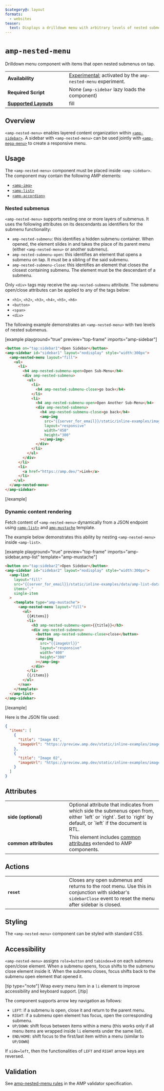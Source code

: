 ```yaml
---
$category@: layout
formats:
  - websites
teaser:
  text: Displays a drilldown menu with arbitrary levels of nested submenus.
---
```


<!--
Copyright 2019 The AMP HTML Authors. All Rights Reserved.

Licensed under the Apache License, Version 2.0 (the "License");
you may not use this file except in compliance with the License.
You may obtain a copy of the License at

      http://www.apache.org/licenses/LICENSE-2.0

Unless required by applicable law or agreed to in writing, software
distributed under the License is distributed on an "AS-IS" BASIS,
WITHOUT WARRANTIES OR CONDITIONS OF ANY KIND, either express or implied.
See the License for the specific language governing permissions and
limitations under the License.
-->

# `amp-nested-menu`

Drilldown menu component with items that open nested submenus on tap.

<table>
  <tr>
    <td width="40%"><strong>Availability</strong></td>
    <td><div><a href="https://amp.dev/documentation/guides-and-tutorials/learn/experimental">Experimental</a>; activated by the <code>amp-nested-menu</code> experiment.</div></td>
  </tr>
  <tr>
    <td width="40%"><strong>Required Script</strong></td>
    <td><div>None (<code>amp-sidebar</code> lazy loads the component)</div></td>
  </tr>
  <tr>
    <td class="col-fourty"><strong><a href="https://amp.dev/documentation/guides-and-tutorials/develop/style_and_layout/control_layout">Supported Layouts</a></strong></td>
    <td>fill</td>
  </tr>
</table>

## Overview

`<amp-nested-menu>` enables layered content organization within [`<amp-sidebar>`](../amp-sidebar/0.1/amp-sidebar.md). A sidebar with `<amp-nested-menu>` can be used jointly with [`<amp-mega-menu>`](../amp-mega-menu/amp-mega-menu.md) to create a responsive menu.

## Usage

The `<amp-nested-menu>` component must be placed inside `<amp-sidebar>`. The component may contain the following AMP elements:

- [`<amp-img>`](../../builtins/amp-img.md)
- [`<amp-list>`](../amp-list/amp-list.md)
- [`<amp-accordion>`](../amp-accordion/amp-accordion.md)

### Nested submenus

`<amp-nested-menu>` supports nesting one or more layers of submenus. It uses the following attributes on its descendants as identifiers for the submenu functionality:

- `amp-nested-submenu`: this identifies a hidden submenu container. When opened, the element slides in and takes the place of its parent menu (either `<amp-nested-menu>` or another submenu).
- `amp-nested-submenu-open`: this identifies an element that opens a submenu on tap. It must be a sibling of the said submenu.
- `amp-nested-submenu-close`: this identifies an element that closes the closest containing submenu. The element must be the descendant of a submenu.

Only `<div>` tags may receive the `amp-nested-submenu` attribute. The submenu open/close attributes can be applied to any of the tags below:

- `<h1>`, `<h2>`, `<h3>`, `<h4>`, `<h5>`, `<h6>`
- `<button>`
- `<span>`
- `<div>`

The following example demonstrates an `<amp-nested-menu>` with two levels of nested submenus.

[example playground="true" preview="top-frame" imports="amp-sidebar"]

```html
<button on="tap:sidebar1">Open Sidebar</button>
<amp-sidebar id="sidebar1" layout="nodisplay" style="width:300px">
  <amp-nested-menu layout="fill">
    <ul>
      <li>
        <h4 amp-nested-submenu-open>Open Sub-Menu</h4>
        <div amp-nested-submenu>
          <ul>
            <li>
              <h4 amp-nested-submenu-close>go back</h4>
            </li>
            <li>
              <h4 amp-nested-submenu-open>Open Another Sub-Menu</h4>
              <div amp-nested-submenu>
                <h4 amp-nested-submenu-close>go back</h4>
                <amp-img
                  src="{{server_for_email}}/static/inline-examples/images/image1.jpg"
                  layout="responsive"
                  width="450"
                  height="300"
                ></amp-img>
              </div>
            </li>
          </ul>
        </div>
      </li>
      <li>
        <a href="https://amp.dev/">Link</a>
      </li>
    </ul>
  </amp-nested-menu>
</amp-sidebar>
```

[/example]

### Dynamic content rendering

Fetch content of `<amp-nested-menu>` dynamically from a JSON endpoint using [`<amp-list>`](../amp-list/amp-list.md) and [`amp-mustache`](../amp-mustache/amp-mustache.md) template.

The example below demonstrates this ability by nesting `<amp-nested-menu>` inside `<amp-list>`.

[example playground="true" preview="top-frame" imports="amp-sidebar,amp-list" template="amp-mustache"]

```html
<button on="tap:sidebar2">Open Sidebar</button>
<amp-sidebar id="sidebar2" layout="nodisplay" style="width:300px">
  <amp-list
    layout="fill"
    src="{{server_for_email}}/static/inline-examples/data/amp-list-data.json"
    items="."
    single-item
  >
    <template type="amp-mustache">
      <amp-nested-menu layout="fill">
        <ul>
          {{#items}}
          <li>
            <h3 amp-nested-submenu-open>{{title}}</h3>
            <div amp-nested-submenu>
              <button amp-nested-submenu-close>close</button>
              <amp-img
                src="{{imageUrl}}"
                layout="responsive"
                width="400"
                height="300"
              ></amp-img>
            </div>
          </li>
          {{/items}}
        </ul>
      </nav>
    </template>
  </amp-list>
</amp-sidebar>
```

[/example]

Here is the JSON file used:

```json
{
  "items": [
    {
      "title": "Image 01",
      "imageUrl": "https://preview.amp.dev/static/inline-examples/images/flowers.jpg"
    },
    {
      "title": "Image 02",
      "imageUrl": "https://preview.amp.dev/static/inline-examples/images/sunset.jpg"
    }
  ]
}
```

## Attributes

<table>
  <tr>
    <td width="40%"><strong>side (optional)</strong></td>
    <td>Optional attribute that indicates from which side the submenus open from, either `left` or `right`. Set to `right` by default, or `left` if the document is RTL.</td>
  </tr>
  <tr>
    <td width="40%"><strong>common attributes</strong></td>
    <td>This element includes <a href="https://amp.dev/documentation/guides-and-tutorials/learn/common_attributes">common attributes</a> extended to AMP components.</td>
  </tr>
</table>

## Actions

<table>
  <tr>
    <td width="40%"><strong><code>reset</code></strong></td>
    <td>Closes any open submenus and returns to the root menu. Use this in conjunction with sidebar's <code>sidebarClose</code> event to reset the menu after sidebar is closed.</td>
  </tr>
</table>

## Styling

The `<amp-nested-menu>` component can be styled with standard CSS.

## Accessibility

`<amp-nested-menu>` assigns `role=button` and `tabindex=0` on each submenu open/close element. When a submenu opens, focus shifts to the submenu close element inside it. When the submenu closes, focus shifts back to the submenu open element that opened it.

[tip type="note"]
Wrap every menu item in a `li` element to improve accessibility and keyboard support.
[/tip]

The component supports arrow key navigation as follows:

- `LEFT`: if a submenu is open, close it and return to the parent menu.
- `RIGHT`: if a submenu open element has focus, open the corresponding submenu.
- `UP/DOWN`: shift focus between items within a menu (this works only if all menu items are wrapped inside `li` elements under the same list).
- `END/HOME`: shift focus to the first/last item within a menu (similar to `UP/DOWN`)

If `side=left`, then the functionalities of `LEFT` and `RIGHT` arrow keys are reversed.

## Validation

See [amp-nested-menu rules](https://github.com/ampproject/amphtml/blob/master/extensions/amp-nested-menu/validator-amp-nested-menu.protoascii) in the AMP validator specification.
